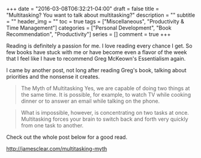 +++
date = "2016-03-08T06:32:21-04:00"
draft = false
title = "Multitasking? You want to talk about multitasking?"
description = ""
subtitle = ""
header_img = ""
toc = true
tags = ["Miscellaneous", "Productivity & Time Management"]
categories = ["Personal Development", "Book Recommendation", "Productivity"]
series = []
comment = true
+++

Reading is definitely a passion for me. I love reading every chance I get. So few books have stuck with me or have become even a flavor of the week that I feel like I have to recommend Greg McKeown's Essentialism again.

I came by another post, not long after reading Greg's book, talking about priorities and the nonsense it creates.

>The Myth of Multitasking
Yes, we are capable of doing two things at the same time. It is possible, for example, to watch TV while cooking dinner or to answer an email while talking on the phone.

>What is impossible, however, is concentrating on two tasks at once. Multitasking forces your brain to switch back and forth very quickly from one task to another.


Check out the whole post below for a good read.

http://jamesclear.com/multitasking-myth
